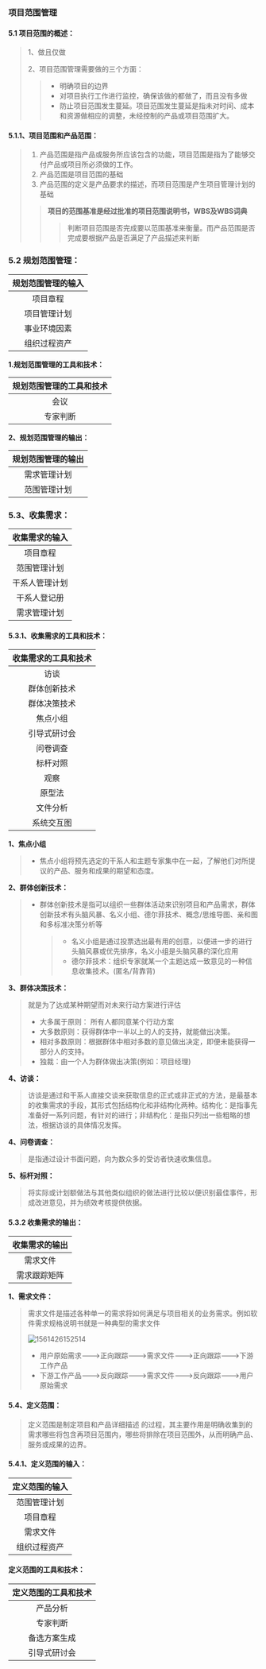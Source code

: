 ### 项目范围管理

#### 5.1 项目范围的概述：

> 1、做且仅做
>
> 2、项目范围管理需要做的三个方面：
>
> > * 明确项目的边界
> > * 对项目执行工作进行监控，确保该做的都做了，而且没有多做
> > * 防止项目范围发生蔓延。项目范围发生蔓延是指未对时间、成本和资源做相应的调整，未经控制的产品或项目范围扩大。

#### 5.1.1、项目范围和产品范围：

> 1. 产品范围是指产品或服务所应该包含的功能，项目范围是指为了能够交付产品或项目所必须做的工作。
> 2. 产品范围是项目范围的基础
> 3. 产品范围的定义是产品要求的描述，而项目范围是产生项目管理计划的基础
>
> > **项目的范围基准是经过批准的项目范围说明书，WBS及WBS词典**
> >
> > > 判断项目范围是否完成要以范围基准来衡量。而产品范围是否完成要根据产品是否满足了产品描述来判断

### 5.2 规划范围管理：

| 规划范围管理的输入 |
| :----------------: |
|      项目章程      |
|    项目管理计划    |
|    事业环境因素    |
|    组织过程资产    |

**1.规划范围管理的工具和技术：**

| 规划范围管理的工具和技术 |
| :----------------------: |
|           会议           |
|         专家判断         |



**2、规划范围管理的输出：**

| 规划范围管理的输出 |
| :----------------: |
|    需求管理计划    |
|    范围管理计划    |

### 5.3、收集需求：

| 收集需求的输入 |
| :------------: |
|    项目章程    |
|  范围管理计划  |
| 干系人管理计划 |
|  干系人登记册  |
|  需求管理计划  |

#### 5.3.1、收集需求的工具和技术：

| 收集需求的工具和技术 |
| :------------------: |
|         访谈         |
|     群体创新技术     |
|     群体决策技术     |
|       焦点小组       |
|     引导式研讨会     |
|       问卷调查       |
|       标杆对照       |
|         观察         |
|        原型法        |
|       文件分析       |
|      系统交互图      |

**1、焦点小组**

> * 焦点小组将预先选定的干系人和主题专家集中在一起，了解他们对所提议的产品、服务和成果的期望和态度。

**2、群体创新技术：**

> * 群体创新技术是指可以组织一些群体活动来识别项目和产品需求，群体创新技术有头脑风暴、名义小组、德尔菲技术、概念/思维导图、亲和图和多标准决策分析等
>
>   > * 名义小组是通过投票选出最有用的创意，以便进一步的进行头脑风暴或优先排序，名义小组是头脑风暴的深化应用
>   > * 德尔菲技术：组织专家就某一个主题达成一致意见的一种信息收集技术。(匿名/背靠背)

**3、群体决策技术：**

>  就是为了达成某种期望而对未来行动方案进行评估
>
> * 大多属于原则： 所有人都同意某个行动方案
> * 大多数原则：获得群体中一半以上的人的支持，就能做出决策。
> * 相对多数原则：根据群体中相对多数的意见做出决定，即便未能获得一部分人的支持。
> * 独裁：由一个人为群体做出决策(例如：项目经理)

**4、访谈：**

> 访谈是通过和干系人直接交谈来获取信息的正式或非正式的方法，是最基本的收集需求的手段，其形式包括结构化和非结构化两种。结构化：是指事先准备好一系列问题，有针对的进行；非结构化：是指只列出一些粗略的想法，根据访谈的具体情况发挥。

**4、问卷调查：**

> 是指通过设计书面问题，向为数众多的受访者快速收集信息。

**5、标杆对照：**

> 将实际或计划额做法与其他类似组织的做法进行比较以便识别最佳事件，形成改进意见，并为绩效考核提供依据。

#### 5.3.2 收集需求的输出：

| 收集需求的输出 |
| :------------: |
|    需求文件    |
|  需求跟踪矩阵  |

**1、需求文件：**

> 需求文件是描述各种单一的需求将如何满足与项目相关的业务需求。例如软件需求规格说明书就是一种典型的需求文件
>
> ![1561426152514](C:\Users\SHOCKBLAST\Desktop\Information-System-Project-Manager\assets\1561426152514.png)
>
> * 用户原始需求--->正向跟踪--->需求文件--->正向跟踪--->下游工作产品
> * 下游工作产品--->反向跟踪--->需求文件--->反向跟踪--->用户原始需求

#### 5.4、定义范围：

> 定义范围是制定项目和产品详细描述 的过程，其主要作用是明确收集到的需求哪些将包含再项目范围内，哪些将排除在项目范围外，从而明确产品、服务或成果的边界。

#### 5.4.1、定义范围的输入：

| 定义范围的输入 |
| :------------: |
|  范围管理计划  |
|    项目章程    |
|    需求文件    |
|  组织过程资产  |

#### 定义范围的工具和技术：

| 定义范围的工具和技术 |
| :------------------: |
|       产品分析       |
|       专家判断       |
|     备选方案生成     |
|     引导式研讨会     |

